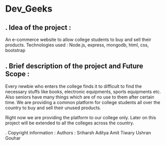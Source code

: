 # Dev_Geeks

. Idea of the project : 
   ---------------------
   An e-commerce website to allow college students to buy and
   sell their products.
 Technologies used : Node.js, express, mongodb, html, css, bootstrap   

. Brief description of the project and Future Scope : 
   ---------------------------------------------------
   Every newbie who enters the college finds it to difficult
   to find the necessary stuffs like books, electronic equipments,
   sports equipments etc.
   Also seniors have many things which are of no use to them after
   certain time.
   We are providing a common platform for college students all
   over the country to buy and sell their unused products.
   
   Right now we are providing the platform to our college only.
   Later on this project will be extended to all the colleges
   across the country.
   
. Copyright information : 
   Authors : Sriharsh Aditya
	     Amit Tiwary
	     Ushran Gouhar
	     
